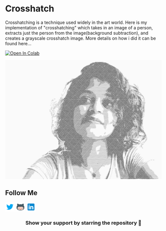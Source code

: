 # Crosshatch

Crosshatching is a technique used widely in the art world. Here is my implementation of "crosshatching" which takes in an image of a person, extracts just the person from the image(background subtraction), and creates a grayscale crosshatch image.
More details on how i did it can be found here...

[![Open In Colab](https://colab.research.google.com/assets/colab-badge.svg)](https://colab.research.google.com/github/joeljose/Crosshatch/blob/main/crosshatch.ipynb)

<img src="https://github.com/joeljose/assets/raw/master/crosshatch/nout.jpg" alt="drawing" width="800"/>


## Follow Me
<a href="https://twitter.com/joelk1jose" target="_blank"><img class="ai-subscribed-social-icon" src="https://github.com/joeljose/assets/blob/master/images/tw.png" width="30"></a>
<a href="https://github.com/joeljose" target="_blank"><img class="ai-subscribed-social-icon" src="https://github.com/joeljose/assets/blob/master/images/gthb.png" width="30"></a>
<a href="https://www.linkedin.com/in/joel-jose-527b80102/" target="_blank"><img class="ai-subscribed-social-icon" src="https://github.com/joeljose/assets/blob/master/images/lnkdn.png" width="30"></a>

<h3 align="center">Show your support by starring the repository 🙂</h3>
